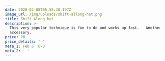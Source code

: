 ```yaml
---
date: 2020-02-08T05:58:38.197Z
image_url: /img/uploads/shift-allong-hat.png
title: Shift Along hat
description: >-
  This very popular technique is fun to do and works up fast.   Another winter
  accessory.
price: 20
price_details: ' '
meta_1: Feb 6  6-8
meta_2: ' '
---
```


